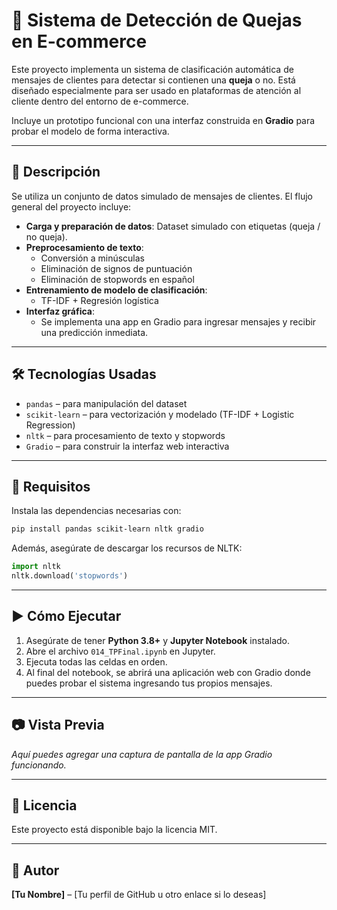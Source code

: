 # 🤖 Sistema de Detección de Quejas en E-commerce

Este proyecto implementa un sistema de clasificación automática de mensajes de clientes para detectar si contienen una **queja** o no. Está diseñado especialmente para ser usado en plataformas de atención al cliente dentro del entorno de e-commerce.

Incluye un prototipo funcional con una interfaz construida en **Gradio** para probar el modelo de forma interactiva.

---

## 🧠 Descripción

Se utiliza un conjunto de datos simulado de mensajes de clientes. El flujo general del proyecto incluye:

- **Carga y preparación de datos**: Dataset simulado con etiquetas (queja / no queja).
- **Preprocesamiento de texto**:
  - Conversión a minúsculas
  - Eliminación de signos de puntuación
  - Eliminación de stopwords en español
- **Entrenamiento de modelo de clasificación**:
  - TF-IDF + Regresión logística
- **Interfaz gráfica**:
  - Se implementa una app en Gradio para ingresar mensajes y recibir una predicción inmediata.

---

## 🛠️ Tecnologías Usadas

- `pandas` – para manipulación del dataset
- `scikit-learn` – para vectorización y modelado (TF-IDF + Logistic Regression)
- `nltk` – para procesamiento de texto y stopwords
- `Gradio` – para construir la interfaz web interactiva

---

## 📌 Requisitos

Instala las dependencias necesarias con:

```bash
pip install pandas scikit-learn nltk gradio
```

Además, asegúrate de descargar los recursos de NLTK:

```python
import nltk
nltk.download('stopwords')
```

---

## ▶️ Cómo Ejecutar

1. Asegúrate de tener **Python 3.8+** y **Jupyter Notebook** instalado.
2. Abre el archivo `014_TPFinal.ipynb` en Jupyter.
3. Ejecuta todas las celdas en orden.
4. Al final del notebook, se abrirá una aplicación web con Gradio donde puedes probar el sistema ingresando tus propios mensajes.

---

## 📷 Vista Previa

_Aquí puedes agregar una captura de pantalla de la app Gradio funcionando._

---

## 📝 Licencia

Este proyecto está disponible bajo la licencia MIT.

---

## 👤 Autor

**[Tu Nombre]** – [Tu perfil de GitHub u otro enlace si lo deseas]
